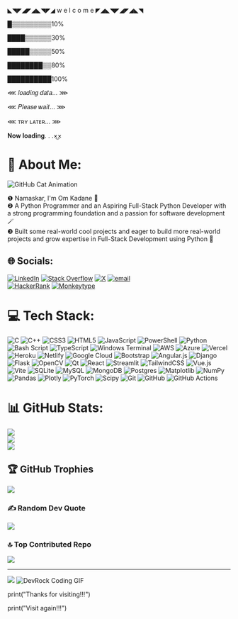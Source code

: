 ◣◥◤◢◤◢◣◥◤◢  w e l c o m e  ◤◢◣◥◤◢◤◢◣◥

█▒▒▒▒▒▒▒▒▒10%

████▒▒▒▒▒▒30%

█████▒▒▒▒▒50%

████████▒▒80%

██████████100%

⋘ 𝑙𝑜𝑎𝑑𝑖𝑛𝑔 𝑑𝑎𝑡𝑎... ⋙

⋘ 𝑃𝑙𝑒𝑎𝑠𝑒 𝑤𝑎𝑖𝑡... ⋙

⋘ ᴛʀʏ ʟᴀᴛᴇʀ... ⋙

𝐍𝐨𝐰 𝐥𝐨𝐚𝐝𝐢𝐧𝐠. . .×͜×


# 🥷 About Me:
![GitHub Cat Animation](https://media1.giphy.com/media/v1.Y2lkPTc5MGI3NjExN3d6M3R6aHR2MGo4OTBnejNjeDk2czR6dmx5cXk1N2F1enVkYnA4MyZlcD12MV9pbnRlcm5hbF9naWZfYnlfaWQmY3Q9Zw/8t4ZdfIux2zDJCcHeu/giphy.gif)


❶ Namaskar, I'm Om Kadane 👋<br> ❷ A Python Programmer and an Aspiring Full-Stack Python Developer with a strong programming foundation and a passion for software development 🪄<br> ❸ Built some real-world cool projects and eager to build more real-world projects and grow expertise in Full-Stack Development using Python 🐍

## 🌐 Socials:
[![LinkedIn](https://img.shields.io/badge/LinkedIn-%230077B5.svg?logo=linkedin&logoColor=white)](https://linkedin.com/in/omkadanedev)
[![Stack Overflow](https://img.shields.io/badge/-Stackoverflow-FE7A16?logo=stack-overflow&logoColor=white)](https://stackoverflow.com/users/30648392/om-kadane)
[![X](https://img.shields.io/badge/X-black.svg?logo=X&logoColor=white)](https://x.com/KadaneOm)
[![email](https://img.shields.io/badge/Email-D14836?logo=gmail&logoColor=white)](mailto:omkadane5@gmail.com)  
[![HackerRank](https://img.shields.io/badge/HackerRank-2EC866?style=for-the-badge&logo=HackerRank&logoColor=white)](https://www.hackerrank.com/profile/omkadane5)
[![Monkeytype](https://img.shields.io/badge/Monkeytype-FFBE0B?style=for-the-badge&logo=Monkeytype&logoColor=black)](https://monkeytype.com/profile/OmKadane) 

# 💻 Tech Stack:
![C](https://img.shields.io/badge/c-%2300599C.svg?style=plastic&logo=c&logoColor=white) ![C++](https://img.shields.io/badge/c++-%2300599C.svg?style=plastic&logo=c%2B%2B&logoColor=white) ![CSS3](https://img.shields.io/badge/css3-%231572B6.svg?style=plastic&logo=css3&logoColor=white) ![HTML5](https://img.shields.io/badge/html5-%23E34F26.svg?style=plastic&logo=html5&logoColor=white) ![JavaScript](https://img.shields.io/badge/javascript-%23323330.svg?style=plastic&logo=javascript&logoColor=%23F7DF1E) ![PowerShell](https://img.shields.io/badge/PowerShell-%235391FE.svg?style=plastic&logo=powershell&logoColor=white) ![Python](https://img.shields.io/badge/python-3670A0?style=plastic&logo=python&logoColor=ffdd54) ![Bash Script](https://img.shields.io/badge/bash_script-%23121011.svg?style=plastic&logo=gnu-bash&logoColor=white) ![TypeScript](https://img.shields.io/badge/typescript-%23007ACC.svg?style=plastic&logo=typescript&logoColor=white) ![Windows Terminal](https://img.shields.io/badge/Windows%20Terminal-%234D4D4D.svg?style=plastic&logo=windows-terminal&logoColor=white) ![AWS](https://img.shields.io/badge/AWS-%23FF9900.svg?style=plastic&logo=amazon-aws&logoColor=white) ![Azure](https://img.shields.io/badge/azure-%230072C6.svg?style=plastic&logo=microsoftazure&logoColor=white) ![Vercel](https://img.shields.io/badge/vercel-%23000000.svg?style=plastic&logo=vercel&logoColor=white) ![Heroku](https://img.shields.io/badge/heroku-%23430098.svg?style=plastic&logo=heroku&logoColor=white) ![Netlify](https://img.shields.io/badge/netlify-%23000000.svg?style=plastic&logo=netlify&logoColor=#00C7B7) ![Google Cloud](https://img.shields.io/badge/GoogleCloud-%234285F4.svg?style=plastic&logo=google-cloud&logoColor=white) ![Bootstrap](https://img.shields.io/badge/bootstrap-%238511FA.svg?style=plastic&logo=bootstrap&logoColor=white) ![Angular.js](https://img.shields.io/badge/angular.js-%23E23237.svg?style=plastic&logo=angularjs&logoColor=white) ![Django](https://img.shields.io/badge/django-%23092E20.svg?style=plastic&logo=django&logoColor=white) ![Flask](https://img.shields.io/badge/flask-%23000.svg?style=plastic&logo=flask&logoColor=white) ![OpenCV](https://img.shields.io/badge/opencv-%23white.svg?style=plastic&logo=opencv&logoColor=white) ![Qt](https://img.shields.io/badge/Qt-%23217346.svg?style=plastic&logo=Qt&logoColor=white) ![React](https://img.shields.io/badge/react-%2320232a.svg?style=plastic&logo=react&logoColor=%2361DAFB) ![Streamlit](https://img.shields.io/badge/Streamlit-%23FE4B4B.svg?style=plastic&logo=streamlit&logoColor=white) ![TailwindCSS](https://img.shields.io/badge/tailwindcss-%2338B2AC.svg?style=plastic&logo=tailwind-css&logoColor=white) ![Vue.js](https://img.shields.io/badge/vue.js-%2335495e.svg?style=plastic&logo=vuedotjs&logoColor=%234FC08D) ![Vite](https://img.shields.io/badge/vite-%23646CFF.svg?style=plastic&logo=vite&logoColor=white) ![SQLite](https://img.shields.io/badge/sqlite-%2307405e.svg?style=plastic&logo=sqlite&logoColor=white) ![MySQL](https://img.shields.io/badge/mysql-4479A1.svg?style=plastic&logo=mysql&logoColor=white) ![MongoDB](https://img.shields.io/badge/MongoDB-%234ea94b.svg?style=plastic&logo=mongodb&logoColor=white) ![Postgres](https://img.shields.io/badge/postgres-%23316192.svg?style=plastic&logo=postgresql&logoColor=white) ![Matplotlib](https://img.shields.io/badge/Matplotlib-%23ffffff.svg?style=plastic&logo=Matplotlib&logoColor=black) ![NumPy](https://img.shields.io/badge/numpy-%23013243.svg?style=plastic&logo=numpy&logoColor=white) ![Pandas](https://img.shields.io/badge/pandas-%23150458.svg?style=plastic&logo=pandas&logoColor=white) ![Plotly](https://img.shields.io/badge/Plotly-%233F4F75.svg?style=plastic&logo=plotly&logoColor=white) ![PyTorch](https://img.shields.io/badge/PyTorch-%23EE4C2C.svg?style=plastic&logo=PyTorch&logoColor=white) ![Scipy](https://img.shields.io/badge/SciPy-%230C55A5.svg?style=plastic&logo=scipy&logoColor=%white) ![Git](https://img.shields.io/badge/git-%23F05033.svg?style=plastic&logo=git&logoColor=white) ![GitHub](https://img.shields.io/badge/github-%23121011.svg?style=plastic&logo=github&logoColor=white) ![GitHub Actions](https://img.shields.io/badge/github%20actions-%232671E5.svg?style=plastic&logo=githubactions&logoColor=white)

# 📊 GitHub Stats:
![](https://github-readme-stats.vercel.app/api?username=OmKadane&theme=neon&hide_border=false&include_all_commits=true&count_private=true)<br/>
![](https://nirzak-streak-stats.vercel.app/?user=OmKadane&theme=neon&hide_border=false)<br/>
![](https://github-readme-stats.vercel.app/api/top-langs/?username=OmKadane&theme=neon&hide_border=false&include_all_commits=true&count_private=true&layout=compact)

## 🏆 GitHub Trophies
![](https://github-profile-trophy.vercel.app/?username=OmKadane&theme=neon&no-frame=false&no-bg=false&margin-w=4)

### ✍️ Random Dev Quote
![](https://quotes-github-readme.vercel.app/api?type=horizontal&theme=dark)

### 🔝 Top Contributed Repo
![](https://github-contributor-stats.vercel.app/api?username=OmKadane&limit=5&theme=dark&combine_all_yearly_contributions=true)

---
[![](https://visitcount.itsvg.in/api?id=OmKadane&icon=2&color=13)](https://visitcount.itsvg.in)
![DevRock Coding GIF](https://media1.tenor.com/m/cSW4KCg4WDgAAAAd/bye-byebye.gif)

print("Thanks for visiting!!!") 

print("Visit again!!!")